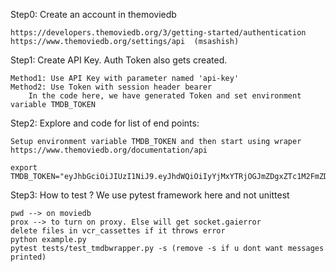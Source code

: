 
Step0: Create an account in themoviedb

    https://developers.themoviedb.org/3/getting-started/authentication
    https://www.themoviedb.org/settings/api  (msashish)

Step1: Create API Key. Auth Token also gets created.

    Method1: Use API Key with parameter named 'api-key'
    Method2: Use Token with session header bearer
        In the code here, we have generated Token and set environment variable TMDB_TOKEN
  
Step2: Explore and code for list of end points:

    Setup environment variable TMDB_TOKEN and then start using wraper
    https://www.themoviedb.org/documentation/api

    export TMDB_TOKEN="eyJhbGciOiJIUzI1NiJ9.eyJhdWQiOiIyYjMxYTRjOGJmZDgxZTc1M2FmZDMyNTdhMTZiMjNlYSIsInN1YiI6IjVlMzZlODgyMGMyNzEwMDAxNTcxZDc5MyIsInNjb3BlcyI6WyJhcGlfcmVhZCJdLCJ2ZXJzaW9uIjoxfQ.qPIUmZqIcHr56qsxHhVmGlf4jznfnKIcwk0Y04ni7Dc"

Step3: How to test ? We use pytest framework here and not unittest

    pwd --> on moviedb
    prox --> to turn on proxy. Else will get socket.gaierror
    delete files in vcr_cassettes if it throws error
    python example.py
    pytest tests/test_tmdbwrapper.py -s (remove -s if u dont want messages printed)
    